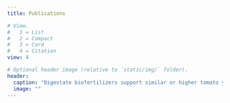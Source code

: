 ```yaml
---
title: Publications

# View.
#   1 = List
#   2 = Compact
#   3 = Card
#   4 = Citation
view: 4

# Optional header image (relative to `static/img/` folder).
header:
  caption: "Digestate biofertilizers support similar or higher tomato yields and quality than mineral fertilizer in a subsurface drip fertigation system"
  image: ""
---
```

